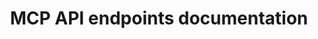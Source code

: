 ---
slug: mcp-api-endpoints-docs
title: MCP API endpoints documentation 
version: v1.520.0
tags: ['MCP', 'Documentation', 'API']
description: Enhanced MCP documentation with detailed information about available API endpoints for managing Jobs, Resources, Variables, Schedules, and Workers through the Model Context Protocol integration.
features:
  [
    'Added comprehensive API endpoints documentation to MCP page',
    'Detailed descriptions for Jobs, Resources, Variables, Schedules, and Workers endpoints',
    'Direct links to relevant concept documentation for each endpoint type',
    'Technical descriptions focused on endpoint capabilities and use cases'
  ]
docs: /docs/core_concepts/mcp
---